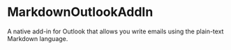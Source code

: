 MarkdownOutlookAddIn
====================

A native add-in for Outlook that allows you write emails using the plain-text Markdown language.
